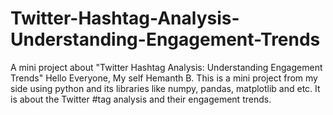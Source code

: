 # Twitter-Hashtag-Analysis-Understanding-Engagement-Trends
A mini project about "Twitter Hashtag Analysis: Understanding Engagement Trends"
Hello Everyone, My self Hemanth B. This is a mini project from my side using python and its libraries like numpy, pandas, matplotlib and etc. It is about the Twitter #tag analysis and their engagement trends.
